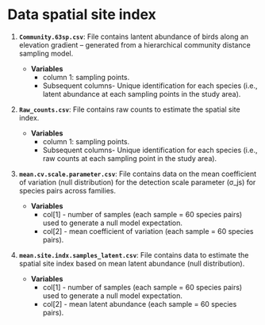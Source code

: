 # Data spatial site index

1. **`Community.63sp.csv`**: File contains lantent abundance of birds along an elevation gradient – generated from a hierarchical community distance sampling model.

   + **Variables**
      * column 1: sampling points.
      * Subsequent columns- Unique identification for each species (i.e., latent abundance at each sampling points in the study area).

2. **`Raw_counts.csv`**: File contains raw counts to estimate the spatial site index.
    + **Variables**
       * column 1: sampling points.
       * Subsequent columns- Unique identification for each species (i.e., raw counts at each sampling point in the study area).
     

3. **`mean.cv.scale.parameter.csv`**: File contains data on the mean coefficient of variation (null distribution) for the detection scale parameter (σ_js)  for species pairs across families. 
    + **Variables**
      * col[1] - number of samples (each sample = 60 species pairs) used to generate a null model expectation.
      * col[2] - mean coefficient of variation (each sample = 60 species pairs).
     
 4. **`mean.site.indx.samples_latent.csv`**: File contains data to estimate the spatial site index based on mean latent abundance (null distribution). 
    + **Variables**
      * col[1] - number of samples (each sample = 60 species pairs) used to generate a null model expectation.
      * col[2] - mean latent abundance (each sample = 60 species pairs).
